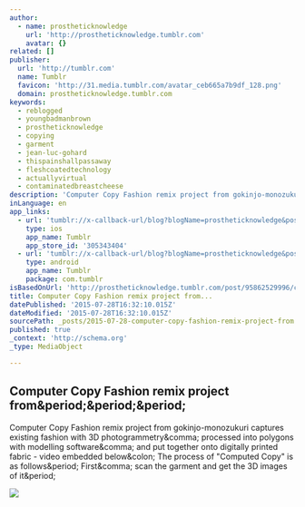 ```yaml
---
author:
  - name: prostheticknowledge
    url: 'http://prostheticknowledge.tumblr.com'
    avatar: {}
related: []
publisher:
  url: 'http://tumblr.com'
  name: Tumblr
  favicon: 'http://31.media.tumblr.com/avatar_ceb665a7b9df_128.png'
  domain: prostheticknowledge.tumblr.com
keywords:
  - reblogged
  - youngbadmanbrown
  - prostheticknowledge
  - copying
  - garment
  - jean-luc-gohard
  - thispainshallpassaway
  - fleshcoatedtechnology
  - actuallyvirtual
  - contaminatedbreastcheese
description: 'Computer Copy Fashion remix project from gokinjo-monozukuri captures existing fashion with 3D photogrammetry, processed into polygons with modelling software, and put together onto digitally printed fabric - video embedded below: The process of "Computed Copy" is as follows. First, scan the garment and get the 3D images of it.'
inLanguage: en
app_links:
  - url: 'tumblr://x-callback-url/blog?blogName=prostheticknowledge&postID=95862529996'
    type: ios
    app_name: Tumblr
    app_store_id: '305343404'
  - url: 'tumblr://x-callback-url/blog?blogName=prostheticknowledge&postID=95862529996'
    type: android
    app_name: Tumblr
    package: com.tumblr
isBasedOnUrl: 'http://prostheticknowledge.tumblr.com/post/95862529996/computer-copy-fashion-remix-project-from'
title: Computer Copy Fashion remix project from...
datePublished: '2015-07-28T16:32:10.015Z'
dateModified: '2015-07-28T16:32:10.015Z'
sourcePath: _posts/2015-07-28-computer-copy-fashion-remix-project-from.md
published: true
_context: 'http://schema.org'
_type: MediaObject

---
```

<article style=""><h1>Computer Copy Fashion remix project from&amp;period;&amp;period;&amp;period;</h1><p>Computer Copy Fashion remix project from gokinjo-monozukuri captures existing fashion with 3D photogrammetry&amp;comma; processed into polygons with modelling software&amp;comma; and put together onto digitally printed fabric - video embedded below&amp;colon; The process of "Computed Copy" is as follows&amp;period; First&amp;comma; scan the garment and get the 3D images of it&amp;period;</p><img src="http://31.media.tumblr.com/c58c7f13a5af1635111d9b7241497f89/tumblr_naxrr2bzlU1qav3uso5_r1_500.gif" /></article>